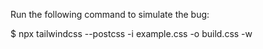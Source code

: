 Run the following command to simulate the bug:

$ npx tailwindcss --postcss -i example.css -o build.css -w
